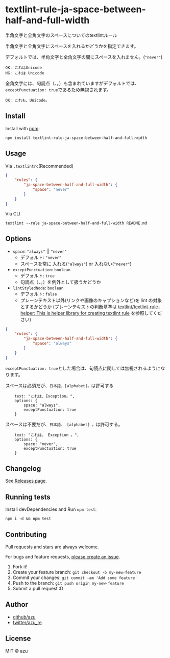 # textlint-rule-ja-space-between-half-and-full-width

半角文字と全角文字のスペースについてのtextlintルール

半角文字と全角文字にスペースを入れるかどうかを指定できます。

デフォルトでは、半角文字と全角文字の間にスペースを入れません。(`"never"`)

    OK: これはUnicode
    NG: これは Unicode

全角文字には、句読点（、。）も含まれていますがデフォルトでは、`exceptPunctuation: true`であるため無視されます。

    OK: これも、Unicode。

## Install

Install with [npm](https://www.npmjs.com/):

    npm install textlint-rule-ja-space-between-half-and-full-width

## Usage

Via `.textlintrc`(Recommended)

```json
{
    "rules": {
        "ja-space-between-half-and-full-width": {
            "space": "never"
        }
    }
}
```

Via CLI

```
textlint --rule ja-space-between-half-and-full-width README.md
```


## Options

- `space`: `"always"` || `"never"`
    - デフォルト: `"never"`
    - スペースを常に 入れる(`"always"`) or 入れない(`"never"`)
- `exceptPunctuation`: `boolean`
    - デフォルト: `true`
    - 句読点（、。）を例外として扱うかどうか
- `lintStyledNode`: `boolean`
    - デフォルト: `false`
    - プレーンテキスト以外(リンクや画像のキャプションなど)を lint の対象とするかどうか (プレーンテキストの判断基準は [textlint/textlint-rule-helper: This is helper library for creating textlint rule](https://github.com/textlint/textlint-rule-helper#rulehelperisplainstrnodenode-boolean) を参照してください)
    
```json
{
    "rules": {
        "ja-space-between-half-and-full-width": {
            "space": "always"
        }
    }
}
```   

`exceptPunctuation: true`とした場合は、句読点に関しては無視されるようになります。

スペースは必須だが、`日本語、[alphabet]。`は許可する

        text: "これは、Exception。",
        options: {
            space: "always",
            exceptPunctuation: true
        }

スペースは不要だが、`日本語、 [alphabet] 。`は許可する。

        text: "これは、 Exception 。",
        options: {
            space: "never",
            exceptPunctuation: true
        }
        

## Changelog

See [Releases page](https://github.com/textlint-ja/textlint-rule-preset-ja-spacing/releases).

## Running tests

Install devDependencies and Run `npm test`:

    npm i -d && npm test

## Contributing

Pull requests and stars are always welcome.

For bugs and feature requests, [please create an issue](https://github.com/textlint-ja/textlint-rule-preset-ja-spacing/issues).

1. Fork it!
2. Create your feature branch: `git checkout -b my-new-feature`
3. Commit your changes: `git commit -am 'Add some feature'`
4. Push to the branch: `git push origin my-new-feature`
5. Submit a pull request :D

## Author

- [github/azu](https://github.com/azu)
- [twitter/azu_re](https://twitter.com/azu_re)

## License

MIT © azu
